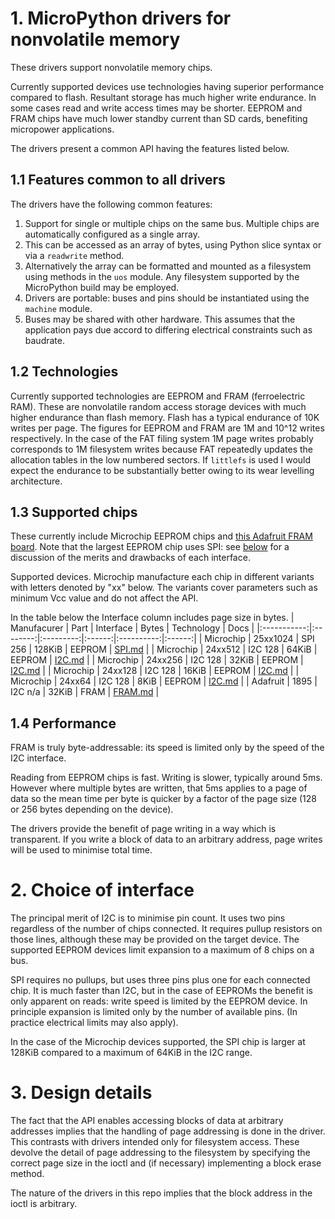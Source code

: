 # 1. MicroPython drivers for nonvolatile memory

These drivers support nonvolatile memory chips.

Currently supported devices use technologies having superior performance
compared to flash. Resultant storage has much higher write endurance. In some
cases read and write access times may be shorter. EEPROM and FRAM chips have
much lower standby current than SD cards, benefiting micropower applications.

The drivers present a common API having the features listed below.

## 1.1 Features common to all drivers

The drivers have the following common features:
 1. Support for single or multiple chips on the same bus. Multiple chips are
 automatically configured as a single array.
 2. This can be accessed as an array of bytes, using Python slice syntax or via
 a `readwrite` method.
 3. Alternatively the array can be formatted and mounted as a filesystem using
 methods in the `uos` module. Any filesystem supported by the MicroPython build
 may be employed.
 4. Drivers are portable: buses and pins should be instantiated using the
 `machine` module.
 5. Buses may be shared with other hardware. This assumes that the application
 pays due accord to differing electrical constraints such as baudrate.

## 1.2 Technologies

Currently supported technologies are EEPROM and FRAM (ferroelectric RAM). These
are nonvolatile random access storage devices with much higher endurance than
flash memory. Flash has a typical endurance of 10K writes per page. The figures
for EEPROM and FRAM are 1M and 10^12 writes respectively. In the case of the
FAT filing system 1M page writes probably corresponds to 1M filesystem writes
because FAT repeatedly updates the allocation tables in the low numbered
sectors. If `littlefs` is used I would expect the endurance to be substantially
better owing to its wear levelling architecture.

## 1.3 Supported chips

These currently include Microchip EEPROM chips and
[this Adafruit FRAM board](http://www.adafruit.com/product/1895). Note that the
largest EEPROM chip uses SPI: see [below](./README.md#2-choice-of-interface)
for a discussion of the merits and drawbacks of each interface.

Supported devices. Microchip manufacture each chip in different variants with
letters denoted by "xx" below. The variants cover parameters such as minimum
Vcc value and do not affect the API.

In the table below the Interface column includes page size in bytes.
| Manufacurer | Part     | Interface | Bytes  | Technology | Docs   |
|:-----------:|:--------:|:---------:|:------:|:----------:|:------:|
| Microchip   | 25xx1024 | SPI 256   | 128KiB |   EEPROM   | [SPI.md](./spi/SPI.md) |
| Microchip   | 24xx512  | I2C 128   |  64KiB |   EEPROM   | [I2C.md](./i2c/I2C.md) |
| Microchip   | 24xx256  | I2C 128   |  32KiB |   EEPROM   | [I2C.md](./i2c/I2C.md) |
| Microchip   | 24xx128  | I2C 128   |  16KiB |   EEPROM   | [I2C.md](./i2c/I2C.md) |
| Microchip   | 24xx64   | I2C 128   |   8KiB |   EEPROM   | [I2C.md](./i2c/I2C.md) |
| Adafruit    | 1895     | I2C n/a   |  32KiB |   FRAM     | [FRAM.md](./fram/FRAM.md) |

## 1.4 Performance

FRAM is truly byte-addressable: its speed is limited only by the speed of the
I2C interface.

Reading from EEPROM chips is fast. Writing is slower, typically around 5ms.
However where multiple bytes are written, that 5ms applies to a page of data so
the mean time per byte is quicker by a factor of the page size (128 or 256
bytes depending on the device).

The drivers provide the benefit of page writing in a way which is transparent.
If you write a block of data to an arbitrary address, page writes will be used
to minimise total time.

# 2. Choice of interface

The principal merit of I2C is to minimise pin count. It uses two pins
regardless of the number of chips connected. It requires pullup resistors on
those lines, although these may be provided on the target device. The
supported EEPROM devices limit expansion to a maximum of 8 chips on a bus.

SPI requires no pullups, but uses three pins plus one for each connected chip.
It is much faster than I2C, but in the case of EEPROMs the benefit is only
apparent on reads: write speed is limited by the EEPROM device. In principle
expansion is limited only by the number of available pins. (In practice
electrical limits may also apply).

In the case of the Microchip devices supported, the SPI chip is larger at
128KiB compared to a maximum of 64KiB in the I2C range.

# 3. Design details

The fact that the API enables accessing blocks of data at arbitrary addresses
implies that the handling of page addressing is done in the driver. This
contrasts with drivers intended only for filesystem access. These devolve the
detail of page addressing to the filesystem by specifying the correct page size
in the ioctl and (if necessary) implementing a block erase method.

The nature of the drivers in this repo implies that the block address in the
ioctl is arbitrary.
